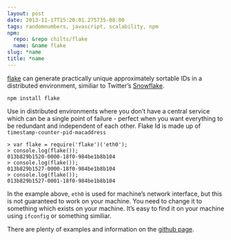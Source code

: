 ```yaml
---
layout: post
date: 2013-11-17T15:20:01.275735-08:00
tags: randomnumbers, javascript, scalability, npm
npm:
  repo: &repo chilts/flake
  name: &name flake
slug: *name
title: *name
---
```

[flake](https://github.com/chilts/flake) can generate practically unique
approximately sortable IDs in a distributed environment, similiar to
Twitter’s [Snowflake](https://github.com/twitter/snowflake).

    npm install flake

Use in distributed environments where you don’t have a central service
which can be a single point of failure - perfect when you want
everything to be redundant and independent of each other. Flake Id is
made up of `timestamp-counter-pid-macaddress`

    > var flake = require('flake')('eth0');
    > console.log(flake());
    013b829b1520-0000-18f0-984be1b8b104
    > console.log(flake());
    013b829b1527-0000-18f0-984be1b8b104
    > console.log(flake());
    013b829b1527-0001-18f0-984be1b8b104

In the example above, `eth0` is used for machine’s network interface,
but this is not guaranteed to work on your machine. You need to change
it to something which exists on your machine. It’s easy to find it on
your machine using `ifconfig` or something similiar.

There are plenty of examples and information on the [github
page](https://github.com/chilts/flake).

